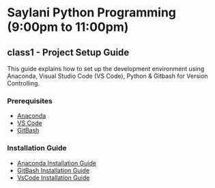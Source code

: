 # Saylani Python Programming (9:00pm to 11:00pm)

## class1 - Project Setup Guide

This guide explains how to set up the development environment using Anaconda, Visual Studio Code (VS Code), Python & Gitbash for Version Controlling.

### Prerequisites

- [Anaconda](https://www.anaconda.com/products/individual#Downloads)
- [VS Code](https://code.visualstudio.com/Download)
- [GitBash](https://git-scm.com/downloads)

### Installation Guide

- [Anaconda Installation Guide](https://github.com/aiwithqasim/Saylani_Python_911/blob/dev/docs/Anaconda%26%20JupyterNotebook%20Installation.pdf)
- [GitBash Installation Guide](https://github.com/aiwithqasim/Saylani_Python_911/blob/dev/docs/GtiBash%20Installation.pdf)
- [VsCode Installation Guide](https://code.visualstudio.com/Download)
<!-- 
---

## TABLE OF CONTENT

1. [Running a "Hello World" Program](#running-a-hello-world-program)
2. [Setting Up a Virtual Environment](#setting-up-a-virtual-environment)

## Running a "Hello World" Program

You can run a simple "Hello World" program to ensure that your python setup is working as expected.

### Using Command Prompt on Windows

1. Open Command prompt
2. Run the following Python command:

    ```bash
    print("Hello Saylani...!!!")
    ```

### Using VS Code (.py file)

1. Open VS Code and create a new Python file called `class1.py`.
2. Write the following Python code:

    ```python
    print("Hello world")
    ```

3. Install the Python extension for VS Code if you haven't done so.
4. Click on the Run button to execute the code.

### Using VS Code (.ipynb file)

1. Open VS Code and create a new Jupyter Notebook called `class1.ipynb`.
2. Insert the following Python code into a new cell:

    ```python
    print("Hello world")
    ```

3. Click on the Run button to execute the cell.

---

## Setting Up a Virtual Environment

### Creating a New Environment

1. Run the following command to create a new Conda environment:

    ```bash
    conda create -n <env_name> python==3.12 -y
    # Example: conda create -n python12 python==3.12 -y
    ```

2. Activate your newly created environment:

    ```bash
    conda activate <env_name>
    # Example: conda activate python12
    ```

3. Check names of your already created environments lists

    ```bash
    conda env list
    ```

### Installing Required Packages

1. Create a `requirements.txt` file with the following content:

    ```
    numpy
    ```

2. Run the following command to install the required packages:

    ```bash
    pip install -r requirements.txt
    ```
3. For more relevant commands following are the suitable links

    - [Managing conda environments](https://conda.io/projects/conda/en/latest/user-guide/tasks/manage-environments.html#activating-an-environment)
    - [Virtual Environment Creation - conda/venv](https://github.com/aiwithqasim/Saylani-AI-Batch2/blob/main/03%20Python/README.md)

### Selecting the Environment in VS Code

1. Open `class1.py` in VS Code.
2. Select your virtual environment as shown below:

![selecting_environment_interpreter.png](04_selecting_environment_interpreter.png)

![env_selected.png](05_env_selected.png)

### Selecting the Environment in Jupyter Notebook

1. Open `class1.ipynb` in Jupyter Notebook.
2. Select your virtual environment as shown below:

![06_running_ipynb.png](06_running_ipynb.png)

---
 -->




